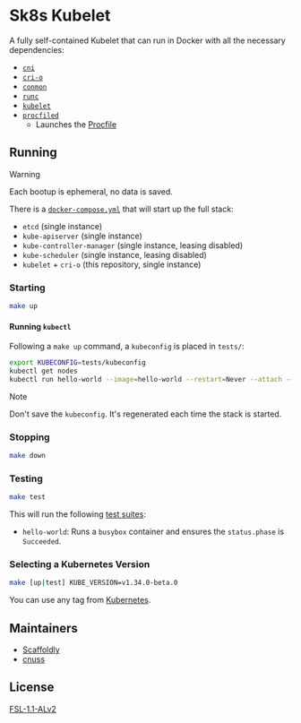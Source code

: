 # Sk8s Kubelet

A fully self-contained Kubelet that can run in Docker with all the necessary dependencies:

- [`cni`](https://github.com/containernetworking/plugins)
- [`cri-o`](https://github.com/cri-o/cri-o)
- [`conmon`](https://github.com/containers/conmon)
- [`runc`](https://github.com/opencontainers/runc)
- [`kubelet`](https://github.com/kubernetes/kubernetes)
- [`procfiled`](https://github.com/scaffoldly/procfiled)
  - Launches the [Procfile](./Procfile)

## Running

> [!WARNING]  
> Each bootup is ephemeral, no data is saved.

There is a [`docker-compose.yml`](./tests/docker-compose.yml) that will start up the full stack:

- `etcd` (single instance)
- `kube-apiserver` (single instance)
- `kube-controller-manager` (single instance, leasing disabled)
- `kube-scheduler` (single instance, leasing disabled)
- `kubelet` + `cri-o` (this repository, single instance)

### Starting

```bash
make up
```

#### Running `kubectl`

Following a `make up` command, a `kubeconfig` is placed in `tests/`:

```bash
export KUBECONFIG=tests/kubeconfig
kubectl get nodes
kubectl run hello-world --image=hello-world --restart=Never --attach --rm
```

> [!NOTE]  
> Don't save the `kubeconfig`. It's regenerated each time the stack is started.

### Stopping

```bash
make down
```

### Testing

```bash
make test
```

This will run the following [test suites](./tests/):

- `hello-world`: Runs a `busybox` container and ensures the `status.phase` is `Succeeded`.

### Selecting a Kubernetes Version

```bash
make [up|test] KUBE_VERSION=v1.34.0-beta.0
```

You can use any tag from [Kubernetes](https://github.com/kubernetes/kubernetes/tags).

## Maintainers

- [Scaffoldly](https://github.com/scaffoldly)
- [cnuss](https://github.com/cnuss)

## License

[FSL-1.1-ALv2](LICENSE.md)
